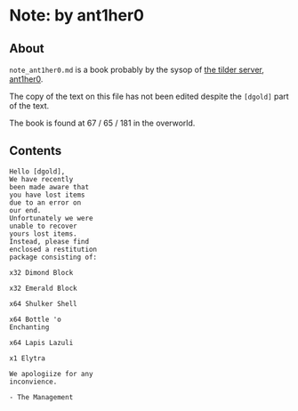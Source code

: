 # Note: by ant1her0

## About
`note_ant1her0.md` is a book probably by the sysop of [the tilder server](https://mc.tildeverse.org), [ant1her0](https://namemc.com/profile/ant1her0.1).

The copy of the text on this file has not been edited despite the `[dgold]` part of the text.

The book is found at 67 / 65 / 181 in the overworld.

## Contents
```
Hello [dgold],
We have recently
been made aware that
you have lost items
due to an error on
our end.
Unfortunately we were
unable to recover
yours lost items.
Instead, please find
enclosed a restitution
package consisting of:

x32 Dimond Block

x32 Emerald Block

x64 Shulker Shell

x64 Bottle 'o
Enchanting

x64 Lapis Lazuli

x1 Elytra

We apologiize for any
inconvience.

- The Management
```